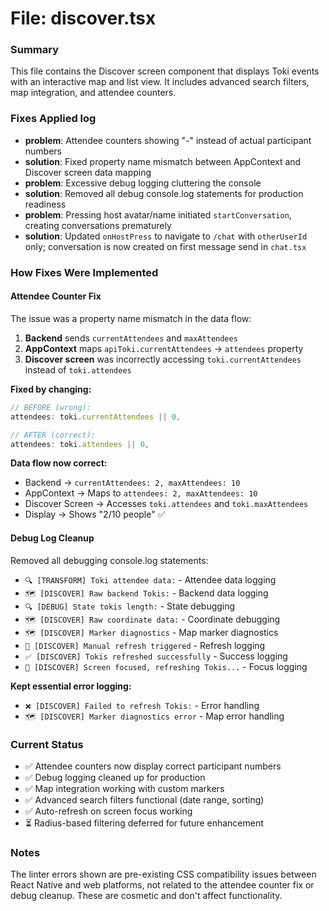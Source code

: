 # File: discover.tsx

### Summary
This file contains the Discover screen component that displays Toki events with an interactive map and list view. It includes advanced search filters, map integration, and attendee counters.

### Fixes Applied log
- **problem**: Attendee counters showing "-" instead of actual participant numbers
- **solution**: Fixed property name mismatch between AppContext and Discover screen data mapping
- **problem**: Excessive debug logging cluttering the console
- **solution**: Removed all debug console.log statements for production readiness
- **problem**: Pressing host avatar/name initiated `startConversation`, creating conversations prematurely
- **solution**: Updated `onHostPress` to navigate to `/chat` with `otherUserId` only; conversation is now created on first message send in `chat.tsx`

### How Fixes Were Implemented

#### **Attendee Counter Fix**
The issue was a property name mismatch in the data flow:
1. **Backend** sends `currentAttendees` and `maxAttendees`
2. **AppContext** maps `apiToki.currentAttendees` → `attendees` property
3. **Discover screen** was incorrectly accessing `toki.currentAttendees` instead of `toki.attendees`

**Fixed by changing:**
```typescript
// BEFORE (wrong):
attendees: toki.currentAttendees || 0,

// AFTER (correct):
attendees: toki.attendees || 0,
```

**Data flow now correct:**
- Backend → `currentAttendees: 2, maxAttendees: 10`
- AppContext → Maps to `attendees: 2, maxAttendees: 10`
- Discover Screen → Accesses `toki.attendees` and `toki.maxAttendees`
- Display → Shows "2/10 people" ✅

#### **Debug Log Cleanup**
Removed all debugging console.log statements:
- `🔍 [TRANSFORM] Toki attendee data:` - Attendee data logging
- `🗺️ [DISCOVER] Raw backend Tokis:` - Backend data logging
- `🔍 [DEBUG] State tokis length:` - State debugging
- `🗺️ [DISCOVER] Raw coordinate data:` - Coordinate debugging
- `🗺️ [DISCOVER] Marker diagnostics` - Map marker diagnostics
- `🔄 [DISCOVER] Manual refresh triggered` - Refresh logging
- `✅ [DISCOVER] Tokis refreshed successfully` - Success logging
- `🔄 [DISCOVER] Screen focused, refreshing Tokis...` - Focus logging

**Kept essential error logging:**
- `❌ [DISCOVER] Failed to refresh Tokis:` - Error handling
- `🗺️ [DISCOVER] Marker diagnostics error` - Map error handling

### Current Status
- ✅ Attendee counters now display correct participant numbers
- ✅ Debug logging cleaned up for production
- ✅ Map integration working with custom markers
- ✅ Advanced search filters functional (date range, sorting)
- ✅ Auto-refresh on screen focus working
- ⏳ Radius-based filtering deferred for future enhancement

### Notes
The linter errors shown are pre-existing CSS compatibility issues between React Native and web platforms, not related to the attendee counter fix or debug cleanup. These are cosmetic and don't affect functionality.

